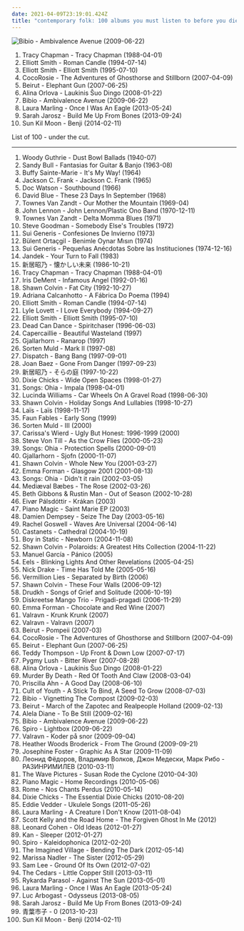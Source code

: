 ```yaml
---
date: 2021-04-09T23:19:01.424Z
title: "contemporary folk: 100 albums you must listen to before you die"
---
```

![Bibio - Ambivalence Avenue (2009-06-22)](https://img.discogs.com/7Q19HQREynIVkQxS6HzNd3gDI7w=/fit-in/600x600/filters:strip_icc():format(jpeg):mode_rgb():quality(90)/discogs-images/R-2735449-1405398601-5788.jpeg.jpg "Bibio - Ambivalence Avenue (2009-06-22)")
<ol class="albums">
<li data-cover="https://img.discogs.com/RpS2IyO3bvCmc5pKPmtFwkQyvTk=/fit-in/600x601/filters:strip_icc():format(jpeg):mode_rgb():quality(90)/discogs-images/R-4539880-1367879495-2791.jpeg.jpg" data-tags="folk" role="button">Tracy Chapman - Tracy Chapman (1988-04-01)</li>
<li data-cover="https://img.discogs.com/-h70gyn79TN3tHRHIc-2oEjO8g8=/fit-in/600x600/filters:strip_icc():format(jpeg):mode_rgb():quality(90)/discogs-images/R-1011028-1183849404.jpeg.jpg" data-tags="singer-songwriter" role="button">Elliott Smith - Roman Candle (1994-07-14)</li>
<li data-cover="http://coverartarchive.org/release/1ae37385-e7cd-46cc-a53b-79cf364d2f60/9535453834-500.jpg" data-tags="singer-songwriter" role="button">Elliott Smith - Elliott Smith (1995-07-10)</li>
<li data-cover="http://coverartarchive.org/release/91760b90-6914-343c-99b7-3e673fc08c37/26142599602-500.jpg" data-tags="experimental, alternative, freak folk" role="button">CocoRosie - The Adventures of Ghosthorse and Stillborn (2007-04-09)</li>
<li data-cover="http://coverartarchive.org/release/c3085de3-262f-360f-84bd-e007c682f043/9700126803-500.jpg" data-tags="indie" role="button">Beirut - Elephant Gun (2007-06-25)</li>
<li data-cover="https://img.discogs.com/J6pM2bbyGjN-zNZXX2ST6vTqOR8=/fit-in/600x542/filters:strip_icc():format(jpeg):mode_rgb():quality(90)/discogs-images/R-1332887-1458632035-7964.jpeg.jpg" data-tags="singer-songwriter, contemporary folk, dark cabaret, a orlova" role="button">Alina Orlova - Laukinis Šuo Dingo (2008-01-22)</li>
<li data-cover="https://img.discogs.com/7Q19HQREynIVkQxS6HzNd3gDI7w=/fit-in/600x600/filters:strip_icc():format(jpeg):mode_rgb():quality(90)/discogs-images/R-2735449-1405398601-5788.jpeg.jpg" data-tags="idm, folk, experimental, contemporary folk, abstract hip hop" role="button">Bibio - Ambivalence Avenue (2009-06-22)</li>
<li data-cover="http://coverartarchive.org/release/bf301708-c09d-4005-b029-65840a08f37f/15696299805-500.jpg" data-tags="folk, contemporary folk, americana, indie folk" role="button">Laura Marling - Once I Was An Eagle (2013-05-24)</li>
<li data-cover="https://img.discogs.com/0ZxmEWYfvMahYDyVlfsf2zFRhbw=/fit-in/600x531/filters:strip_icc():format(jpeg):mode_rgb():quality(90)/discogs-images/R-5008713-1382263827-7200.jpeg.jpg" data-tags="pop, folk, contemporary folk, americana, alt-country, 2010s, contemporary bluegrass" role="button">Sarah Jarosz - Build Me Up From Bones (2013-09-24)</li>
<li data-cover="http://coverartarchive.org/release/b5d5a923-0adc-47d4-847a-421cbe5823dc/6430174126-500.jpg" data-tags="singer-songwriter, folk" role="button">Sun Kil Moon - Benji (2014-02-11)</li>
</ol>
List of 100 - under the cut.
<!-- more -->

_________________

<ol class="albums">
<li data-cover="https://img.discogs.com/L2OI_vvSCCiKArViLw4935f9Hd0=/fit-in/200x200/filters:strip_icc():format(jpeg):mode_rgb():quality(90)/discogs-images/R-1366109-1213274261.jpeg.jpg" data-tags="folk" role="button">
Woody Guthrie - Dust Bowl Ballads (1940-07)
</li>
<li data-cover="http://coverartarchive.org/release/e99e5c1c-4165-4443-a182-479faa845bed/13407571714-500.jpg" data-tags="60s, contemporary folk, electric blues, american primitivism" role="button">
Sandy Bull - Fantasias for Guitar & Banjo (1963-08)
</li>
<li data-cover="https://img.discogs.com/zi7U-dzq3aTAKU8H9fMn0YC_lkk=/fit-in/600x539/filters:strip_icc():format(jpeg):mode_rgb():quality(90)/discogs-images/R-2666231-1608621802-5282.jpeg.jpg" data-tags="folk" role="button">
Buffy Sainte-Marie - It's My Way! (1964)
</li>
<li data-cover="https://img.discogs.com/WPZKH46hTDA9kaAQ0vzwZsDihJM=/fit-in/240x240/filters:strip_icc():format(jpeg):mode_rgb():quality(90)/discogs-images/R-1492912-1256845522.jpeg.jpg" data-tags="folk" role="button">
Jackson C. Frank - Jackson C. Frank (1965)
</li>
<li data-cover="https://img.discogs.com/gkiU7XVwiASSO-W-Fwmu28yyn_Y=/fit-in/594x600/filters:strip_icc():format(jpeg):mode_rgb():quality(90)/discogs-images/R-4807432-1376181832-5759.jpeg.jpg" data-tags="bluegrass" role="button">
Doc Watson - Southbound (1966)
</li>
<li data-cover="https://img.discogs.com/5Rba3gwYzLoPUsTitqyxoZNZipE=/fit-in/600x600/filters:strip_icc():format(jpeg):mode_rgb():quality(90)/discogs-images/R-1688579-1257543472.jpeg.jpg" data-tags="pop rock, contemporary folk, singer/songwriter" role="button">
David Blue - These 23 Days In September (1968)
</li>
<li data-cover="https://img.discogs.com/5GB_YywyYox8jr8m1MAseKxL940=/fit-in/600x594/filters:strip_icc():format(jpeg):mode_rgb():quality(90)/discogs-images/R-2120652-1485622460-8194.jpeg.jpg" data-tags="singer-songwriter, folk, americana" role="button">
Townes Van Zandt - Our Mother the Mountain (1969-04)
</li>
<li data-cover="http://coverartarchive.org/release/ddaba13b-de6a-3b07-a942-9ec1e0893426/13873308024-500.jpg" data-tags="70s, classic rock, rock" role="button">
John Lennon - John Lennon/Plastic Ono Band (1970-12-11)
</li>
<li data-cover="https://via.placeholder.com/450" data-tags="singer-songwriter, country" role="button">
Townes Van Zandt - Delta Momma Blues (1971)
</li>
<li data-cover="https://img.discogs.com/-U5D1RrA9LmeBJM5PG8QyBY2h1M=/fit-in/592x581/filters:strip_icc():format(jpeg):mode_rgb():quality(90)/discogs-images/R-4730339-1373665302-7215.jpeg.jpg" data-tags="folk" role="button">
Steve Goodman - Somebody Else's Troubles (1972)
</li>
<li data-cover="https://img.discogs.com/cDrCHJiTakeSSerrWzVHjXq9ZjA=/fit-in/459x454/filters:strip_icc():format(jpeg):mode_rgb():quality(90)/discogs-images/R-3021841-1312119939.jpeg.jpg" data-tags="progressive rock, argentina, rock argentino, otro temaso, caos coleccion latinoamerica, sui" role="button">
Sui Generis - Confesiones De Invierno (1973)
</li>
<li data-cover="https://img.discogs.com/8tGXUKuEwWFhnr0qz5iCgNZ8CSw=/fit-in/400x395/filters:strip_icc():format(jpeg):mode_rgb():quality(90)/discogs-images/R-1253715-1216371672.jpeg.jpg" data-tags="singer-songwriter, contemporary folk" role="button">
Bülent Ortaçgil - Benimle Oynar Mısın (1974)
</li>
<li data-cover="https://img.discogs.com/On6SgIDj0BfYv1fdRQ_-AD_tWI0=/fit-in/600x550/filters:strip_icc():format(jpeg):mode_rgb():quality(90)/discogs-images/R-7631738-1445537539-5181.jpeg.jpg" data-tags="progressive rock, contemporary folk, art rock, symphonic prog, progressive folk" role="button">
Sui Generis - Pequeñas Anécdotas Sobre las Instituciones (1974-12-16)
</li>
<li data-cover="http://coverartarchive.org/release/eb44fb21-f3d7-46ca-9822-cd301de86dfe/22841639687-500.jpg" data-tags="contemporary folk, lo-fi, 00s, avant-folk, corwood industries" role="button">
Jandek - Your Turn to Fall (1983)
</li>
<li data-cover="https://via.placeholder.com/450" data-tags="arai akino" role="button">
新居昭乃 - 懐かしい未来 (1986-10-21)
</li>
<li data-cover="https://img.discogs.com/RpS2IyO3bvCmc5pKPmtFwkQyvTk=/fit-in/600x601/filters:strip_icc():format(jpeg):mode_rgb():quality(90)/discogs-images/R-4539880-1367879495-2791.jpeg.jpg" data-tags="folk" role="button">
Tracy Chapman - Tracy Chapman (1988-04-01)
</li>
<li data-cover="http://coverartarchive.org/release/a4106179-25f7-347e-bedb-e747248bc1e6/20629390637-500.jpg" data-tags="country, americana" role="button">
Iris DeMent - Infamous Angel (1992-01-16)
</li>
<li data-cover="http://coverartarchive.org/release/ca4634f5-6694-4bae-aac7-35df2c1c82db/15767858311-500.jpg" data-tags="singer-songwriter" role="button">
Shawn Colvin - Fat City (1992-10-27)
</li>
<li data-cover="http://coverartarchive.org/release/e1565955-0379-4500-a8b1-b66f14989516/6270023704-500.jpg" data-tags="mpb" role="button">
Adriana Calcanhotto - A Fábrica Do Poema (1994)
</li>
<li data-cover="https://img.discogs.com/-h70gyn79TN3tHRHIc-2oEjO8g8=/fit-in/600x600/filters:strip_icc():format(jpeg):mode_rgb():quality(90)/discogs-images/R-1011028-1183849404.jpeg.jpg" data-tags="singer-songwriter" role="button">
Elliott Smith - Roman Candle (1994-07-14)
</li>
<li data-cover="https://img.discogs.com/qBqn1za5jfvPDcWvmu8R4GRoR08=/fit-in/600x592/filters:strip_icc():format(jpeg):mode_rgb():quality(90)/discogs-images/R-6044170-1459606821-3105.jpeg.jpg" data-tags="country, folk, singer-songwriter, contemporary folk, 90s, alt-country, comedy, 1990s" role="button">
Lyle Lovett - I Love Everybody (1994-09-27)
</li>
<li data-cover="http://coverartarchive.org/release/1ae37385-e7cd-46cc-a53b-79cf364d2f60/9535453834-500.jpg" data-tags="singer-songwriter" role="button">
Elliott Smith - Elliott Smith (1995-07-10)
</li>
<li data-cover="http://coverartarchive.org/release/c399f8d5-43a8-3e1a-98b7-0a6a5bb6ea52/2153622469-500.jpg" data-tags="ambient, atmospheric, world music" role="button">
Dead Can Dance - Spiritchaser (1996-06-03)
</li>
<li data-cover="http://coverartarchive.org/release/d3ef5881-3392-4dcc-ab25-1643a93843b1/11831700215-500.jpg" data-tags="folk, scottish, celtic" role="button">
Capercaillie - Beautiful Wasteland (1997)
</li>
<li data-cover="https://img.discogs.com/rXz4Pa4_uWgVLA_7YgxLlgeK1dw=/fit-in/600x545/filters:strip_icc():format(jpeg):mode_rgb():quality(90)/discogs-images/R-3514019-1373080471-6231.jpeg.jpg" data-tags="nordic folk" role="button">
Gjallarhorn - Ranarop (1997)
</li>
<li data-cover="https://img.discogs.com/IJ8NbDnNqMyVbYZy8thqXo_ID4U=/fit-in/600x597/filters:strip_icc():format(jpeg):mode_rgb():quality(90)/discogs-images/R-248182-1270896492.jpeg.jpg" data-tags="contemporary folk, folktronica, 90's, mycds, sinnet, folkemusik, cds i own and have yet to hear" role="button">
Sorten Muld - Mark II (1997-08)
</li>
<li data-cover="https://img.discogs.com/5gxQ1LoQeHr3HEeoJBkNEdrp8Vo=/fit-in/600x592/filters:strip_icc():format(jpeg):mode_rgb():quality(90)/discogs-images/R-1373145-1572188842-7674.jpeg.jpg" data-tags="dispatch, rock" role="button">
Dispatch - Bang Bang (1997-09-01)
</li>
<li data-cover="https://img.discogs.com/YWMnOkArDGTY7SJcjRJb2r4CEa8=/fit-in/600x702/filters:strip_icc():format(jpeg):mode_rgb():quality(90)/discogs-images/R-3966057-1557813178-6281.jpeg.jpg" data-tags="90s" role="button">
Joan Baez - Gone From Danger (1997-09-23)
</li>
<li data-cover="https://via.placeholder.com/450" data-tags="hip hop, 60s, hard, power pop, intro, contemporary folk, quiet storm, contemporary, schlager, idm, singer, germany, singers, energetic, death, surreal, improvisation, jazz funk, drone, space, remix, contralto, breakbeat, insane, oldies, smooth, lady gaga, digitalis, meditation, german, space music, indie folk, super, kids, b-side, jazz rock, female vocalist, powerpop, not indie, modern country, gothic rock, warm, cold, iowa, speedcore, princess, nouvelle scene francaise, guitar hero, ndw, indie disco, musik, klassik, perlen deutschsprachiger popmusik, loneliness, chaotic hardcore, b-sides, remixes, bath, poor, bad girl, naughty, mary, ponies, rac, loneliness after dusk, friendsofthekingofrummelpop, wonderland, czech, good lyrics, vulgar, praise, utada hikaru, tech, softcore, seiyuu, surrealist, hard trance, vagina, martial industrial, martial, always, violinists" role="button">
新居昭乃 - そらの庭 (1997-10-22)
</li>
<li data-cover="http://coverartarchive.org/release/dc20ab32-ff95-3621-bdaf-92b90e826ee1/6201935684-500.jpg" data-tags="country" role="button">
Dixie Chicks - Wide Open Spaces (1998-01-27)
</li>
<li data-cover="https://img.discogs.com/zau8CoVGHSxranIndl2IyM6GXMw=/fit-in/563x563/filters:strip_icc():format(jpeg):mode_rgb():quality(90)/discogs-images/R-1851550-1289985493.jpeg.jpg" data-tags="secretly canadian" role="button">
Songs: Ohia - Impala (1998-04-01)
</li>
<li data-cover="http://coverartarchive.org/release/36876f89-c7fb-4b08-87ac-8f4f82bfd02e/6139546167-500.jpg" data-tags="alt-country" role="button">
Lucinda Williams - Car Wheels On A Gravel Road (1998-06-30)
</li>
<li data-cover="https://img.discogs.com/pQLR7Aa5utPNsj5Y46oaahWbixI=/fit-in/500x500/filters:strip_icc():format(jpeg):mode_rgb():quality(90)/discogs-images/R-6434718-1419152663-2856.jpeg.jpg" data-tags="christmas" role="button">
Shawn Colvin - Holiday Songs And Lullabies (1998-10-27)
</li>
<li data-cover="http://coverartarchive.org/release/df9f7bce-1d4d-481e-881b-5f134a48cb26/21489041593-500.jpg" data-tags="belgian, flemish folk" role="button">
Laïs - Laïs (1998-11-17)
</li>
<li data-cover="http://coverartarchive.org/release/2b7858bd-22f4-445d-9eb6-06a6d35ece21/4552268417-500.jpg" data-tags="folk, contemporary folk" role="button">
Faun Fables - Early Song (1999)
</li>
<li data-cover="http://coverartarchive.org/release/5b44657a-b0d1-4f99-97a3-3f53665e8da0/12596134090-500.jpg" data-tags="electronic, contemporary folk, folktronica, danish, nordic ethno grooves" role="button">
Sorten Muld - III (2000)
</li>
<li data-cover="http://coverartarchive.org/release/96c3b024-b433-4ca0-a1ce-7684c86e73c9/28377721572-500.jpg" data-tags="chamber pop, slowcore" role="button">
Carissa's Wierd - Ugly But Honest: 1996-1999 (2000)
</li>
<li data-cover="https://img.discogs.com/odN_mixBOw_bWndp9Tfn1RaOuIg=/fit-in/600x517/filters:strip_icc():format(jpeg):mode_rgb():quality(90)/discogs-images/R-385078-1248849142.jpeg.jpg" data-tags="singer-songwriter, avantgarde, melancholic" role="button">
Steve Von Till - As the Crow Flies (2000-05-23)
</li>
<li data-cover="http://coverartarchive.org/release/0e583715-053f-48f5-b914-18fe45df2c09/11645397676-500.jpg" data-tags="contemporary folk, secretly canadian, jason" role="button">
Songs: Ohia - Protection Spells (2000-09-01)
</li>
<li data-cover="https://img.discogs.com/Zy1Rg_GWTJuv97O-z4V8d3Q7X3o=/fit-in/300x300/filters:strip_icc():format(jpeg):mode_rgb():quality(90)/discogs-images/R-1282852-1206212192.jpeg.jpg" data-tags="folk, nordic" role="button">
Gjallarhorn - Sjofn (2000-11-07)
</li>
<li data-cover="https://img.discogs.com/KSpNeuCLrdR_gGzt_KNrR7KuPrA=/fit-in/600x601/filters:strip_icc():format(jpeg):mode_rgb():quality(90)/discogs-images/R-1089761-1259347668.jpeg.jpg" data-tags="folk" role="button">
Shawn Colvin - Whole New You (2001-03-27)
</li>
<li data-cover="http://coverartarchive.org/release/6df66af1-00d1-42b8-bfb7-46e6c055875a/3764951105-500.jpg" data-tags="indie, pop, rock, country, alternative, folk, female vocalists, singer-songwriter, unsigned, contemporary folk, acoustic, scottish, singer, guitar, songwriter, easy going, free, scotland, mellow, acoustic singer songwriter, chilled, folk rock, female vocals, female vocalist, alt country, singer songwriter, alternative folk, free folk, celtic, indie folk rock, free music, acoustic guitar, laid-back, free download, female singer songwriter, alt singer songwriter, free rock, free mp3s, singer and songwriter, new talent, rock folk, free pop, guitar country, emma forman, free acoustic, free acoustic tracks, free alt country, free country, free folk rock" role="button">
Emma Forman - Glasgow 2001 (2001-08-13)
</li>
<li data-cover="http://coverartarchive.org/release/6447880c-72c1-4d13-a253-7f96c0db56ad/25341634236-500.jpg" data-tags="ohia, popluhv vinyl" role="button">
Songs: Ohia - Didn't it rain (2002-03-05)
</li>
<li data-cover="http://coverartarchive.org/release/82ea0ddb-bf8d-48ff-902f-e0f3c56f1dbb/13599519050-500.jpg" data-tags="medieval, female vocalists" role="button">
Mediæval Bæbes - The Rose (2002-03-26)
</li>
<li data-cover="http://coverartarchive.org/release/d6dfec82-bdcc-4e05-9d8e-7666f9e74c0b/14023327941-500.jpg" data-tags="female vocalists, trip-hop" role="button">
Beth Gibbons & Rustin Man - Out of Season (2002-10-28)
</li>
<li data-cover="http://coverartarchive.org/release/811d93b6-25b3-4f12-a2b0-b028810645bf/12862753959-500.jpg" data-tags="contemporary folk" role="button">
Eivør Pálsdóttir - Krákan (2003)
</li>
<li data-cover="https://img.discogs.com/-6dGxPEPjaJN_LoOAEs9V0qwUEI=/fit-in/600x585/filters:strip_icc():format(jpeg):mode_rgb():quality(90)/discogs-images/R-345455-1254668265.jpeg.jpg" data-tags="post-rock, contemporary folk, contemporary classical, psychedelic rock" role="button">
Piano Magic - Saint Marie EP (2003)
</li>
<li data-cover="https://img.discogs.com/Sz9DTQsFacKZ7r-F9X2bfD7x9B8=/fit-in/500x500/filters:strip_icc():format(jpeg):mode_rgb():quality(90)/discogs-images/R-2759669-1419701413-6753.jpeg.jpg" data-tags="contemporary folk, the guardian list of 1000 albums to hear before you die" role="button">
Damien Dempsey - Seize The Day (2003-05-16)
</li>
<li data-cover="http://coverartarchive.org/release/80caa88f-f31a-4e03-97c0-34316e8d33a4/2046010881-500.jpg" data-tags="folk" role="button">
Rachel Goswell - Waves Are Universal (2004-06-14)
</li>
<li data-cover="http://coverartarchive.org/release/e5cf4042-8f7b-4c0d-90eb-d9136948d3e7/15330629779-500.jpg" data-tags="moodsetting" role="button">
Castanets - Cathedral (2004-10-19)
</li>
<li data-cover="https://img.discogs.com/zUNN5RiXjMA-LuhI-lvYhMqSgro=/fit-in/499x477/filters:strip_icc():format(jpeg):mode_rgb():quality(90)/discogs-images/R-347125-1287421645.jpeg.jpg" data-tags="ambient, indie pop, contemporary folk, indietronica, shoegaze, artificial lounge, newgaze, electrophilia, analogue ideas in a digital world, idm ecclectic, pro sun and no fear, girls in bathtubs" role="button">
Boy in Static - Newborn (2004-11-08)
</li>
<li data-cover="https://img.discogs.com/Y9zdrGDfxXJPRtV1n4K1HXjVcYQ=/fit-in/600x596/filters:strip_icc():format(jpeg):mode_rgb():quality(90)/discogs-images/R-2222586-1390094109-2807.jpeg.jpg" data-tags="pop" role="button">
Shawn Colvin - Polaroids: A Greatest Hits Collection (2004-11-22)
</li>
<li data-cover="http://coverartarchive.org/release/12bb7bc4-9336-4ecf-8848-e01571820164/6802488304-500.jpg" data-tags="cantautor" role="button">
Manuel García - Pánico (2005)
</li>
<li data-cover="http://coverartarchive.org/release/6c6156f9-38a0-3183-85e8-df6432517dca/4207186910-500.jpg" data-tags="alternative, indie pop, alternative rock" role="button">
Eels - Blinking Lights And Other Revelations (2005-04-25)
</li>
<li data-cover="http://coverartarchive.org/release/e57349ee-958a-4989-a971-2b048c619189/23114036944-500.jpg" data-tags="folk, singer-songwriter, contemporary folk, bootleg, nick drake, killforpeace" role="button">
Nick Drake - Time Has Told Me (2005-05-16)
</li>
<li data-cover="http://coverartarchive.org/release/41fb11d6-e825-45f9-9552-627b3d21ca07/5798485194-500.jpg" data-tags="cabaret" role="button">
Vermillion Lies - Separated by Birth (2006)
</li>
<li data-cover="https://img.discogs.com/IsiCTF6KVcfXJbELEL1TV6zWh44=/fit-in/600x593/filters:strip_icc():format(jpeg):mode_rgb():quality(90)/discogs-images/R-14170019-1569165852-9626.jpeg.jpg" data-tags="folk, singer-songwriter, alternative" role="button">
Shawn Colvin - These Four Walls (2006-09-12)
</li>
<li data-cover="https://img.discogs.com/DpQLT_5Ws9Wu-yAd7CqjXOE852g=/fit-in/600x544/filters:strip_icc():format(jpeg):mode_rgb():quality(90)/discogs-images/R-2040364-1509567241-6724.jpeg.jpg" data-tags="acoustic, instrumental" role="button">
Drudkh - Songs of Grief and Solitude (2006-10-19)
</li>
<li data-cover="https://img.discogs.com/wRNWIoxAIbsbTGqTJIeGmKMT7aQ=/fit-in/401x401/filters:strip_icc():format(jpeg):mode_rgb():quality(90)/discogs-images/R-949098-1176293678.jpeg.jpg" data-tags="folk, world, roots, folk rock, neofolk, estonian, traditional, post-folk" role="button">
Diskreetse Mango Trio - Prigadi-pragadi (2006-11-29)
</li>
<li data-cover="http://coverartarchive.org/release/59c49c41-5230-4d84-a8a5-47a55fcd1359/3764804396-500.jpg" data-tags="pop, country, alternative, folk, unsigned, contemporary folk, acoustic, scottish, guitar, easy going, free, scotland, acoustic singer songwriter, chilled, folk rock, female vocals, alt country, singer songwriter, acoustic rock, alternative folk, new country, free folk, celtic, singer - songwriter, free downloads, female singers, indie folk rock, free music, acoustic guitar, laid-back, free download, female singer songwriter, alt pop, alt singer songwriter, free rock, british folk rock, edinburgh fringe, free mp3s, free album, new talent, free songs, rock folk, independant music, free pop, emma forman, country female vocalist, free acoustic, free acoustic tracks, free country, free folk rock, free muzik, chocolate and red wine, edinburgh indie, edinburgh musician, free fringe" role="button">
Emma Forman - Chocolate and Red Wine (2007)
</li>
<li data-cover="http://coverartarchive.org/release/72bc836e-f45e-49bd-893b-43eeab861b90/7508123529-500.jpg" data-tags="contemporary folk, folktronica, s: ambient, s: nordic folk music" role="button">
Valravn - Krunk Krunk (2007)
</li>
<li data-cover="http://coverartarchive.org/release/b70f9ddd-19f5-4102-a6c2-abf042b74841/3168135402-500.jpg" data-tags="nordic ethno grooves" role="button">
Valravn - Valravn (2007)
</li>
<li data-cover="http://coverartarchive.org/release/6fc1bdd0-b685-45a3-ba43-963616cbe21d/1601930117-500.jpg" data-tags="indie pop, contemporary folk, chamber pop, indie folk, beirut, ba da bing" role="button">
Beirut - Pompeii (2007-03)
</li>
<li data-cover="http://coverartarchive.org/release/91760b90-6914-343c-99b7-3e673fc08c37/26142599602-500.jpg" data-tags="experimental, alternative, freak folk" role="button">
CocoRosie - The Adventures of Ghosthorse and Stillborn (2007-04-09)
</li>
<li data-cover="http://coverartarchive.org/release/c3085de3-262f-360f-84bd-e007c682f043/9700126803-500.jpg" data-tags="indie" role="button">
Beirut - Elephant Gun (2007-06-25)
</li>
<li data-cover="http://coverartarchive.org/release/8f735167-a9cc-45d7-b472-80774a2e81cb/23017157923-500.jpg" data-tags="country, contemporary folk, cowhat fav, urban folk, adult alternative pop-rock, contemporary singer-songwriter, labels - universal classics and jazz, cowhat hero, cowhat superhero, cowhat superalbums, mp3 albums want list" role="button">
Teddy Thompson - Up Front & Down Low (2007-07-17)
</li>
<li data-cover="https://img.discogs.com/Cy4FzfklWWYiat8VXKlUBWAaLxE=/fit-in/500x500/filters:strip_icc():format(jpeg):mode_rgb():quality(90)/discogs-images/R-1797819-1243991275.jpeg.jpg" data-tags="folk, ambient, contemporary folk, drone, screamo, folk rock, indie folk, dark ambient, post-hardcore, audioase, post hardcore, gothic country, gothic folk" role="button">
Pygmy Lush - Bitter River (2007-08-28)
</li>
<li data-cover="https://img.discogs.com/J6pM2bbyGjN-zNZXX2ST6vTqOR8=/fit-in/600x542/filters:strip_icc():format(jpeg):mode_rgb():quality(90)/discogs-images/R-1332887-1458632035-7964.jpeg.jpg" data-tags="singer-songwriter, contemporary folk, dark cabaret, a orlova" role="button">
Alina Orlova - Laukinis Šuo Dingo (2008-01-22)
</li>
<li data-cover="https://img.discogs.com/wvDQ99wpF9w7yZlWSUriAnajL0s=/fit-in/500x500/filters:strip_icc():format(jpeg):mode_rgb():quality(90)/discogs-images/R-1256926-1204232683.jpeg.jpg" data-tags="allmusicm" role="button">
Murder By Death - Red Of Tooth And Claw (2008-03-04)
</li>
<li data-cover="http://coverartarchive.org/release/e2571a99-f9f8-4fa1-bdd2-22740cdcb31f/26625457519-500.jpg" data-tags="folk, female vocalists, female vocalist" role="button">
Priscilla Ahn - A Good Day (2008-06-10)
</li>
<li data-cover="https://img.discogs.com/atNVfc7aa9S45BZ_hX3HHHw6bk8=/fit-in/500x500/filters:strip_icc():format(jpeg):mode_rgb():quality(90)/discogs-images/R-1385932-1215153983.jpeg.jpg" data-tags="contemporary folk, neofolk" role="button">
Cult of Youth - A Stick To Bind, A Seed To Grow (2008-07-03)
</li>
<li data-cover="http://coverartarchive.org/release/f414d3cc-c6f3-44bc-8e43-cef73f289d3c/4645189125-500.jpg" data-tags="folktronica" role="button">
Bibio - Vignetting The Compost (2009-02-03)
</li>
<li data-cover="http://coverartarchive.org/release/c2c1cb29-181d-443b-92f1-86b2afbc72ef/11616491663-500.jpg" data-tags="folk" role="button">
Beirut - March of the Zapotec and Realpeople Holland (2009-02-13)
</li>
<li data-cover="https://img.discogs.com/zSpcKBEKldoaJrcwqt56A97j2xs=/fit-in/267x260/filters:strip_icc():format(jpeg):mode_rgb():quality(90)/discogs-images/R-1618745-1232547954.jpeg.jpg" data-tags="folk, singer-songwriter, acoustic" role="button">
Alela Diane - To Be Still (2009-02-16)
</li>
<li data-cover="https://img.discogs.com/7Q19HQREynIVkQxS6HzNd3gDI7w=/fit-in/600x600/filters:strip_icc():format(jpeg):mode_rgb():quality(90)/discogs-images/R-2735449-1405398601-5788.jpeg.jpg" data-tags="idm, folk, experimental, contemporary folk, abstract hip hop" role="button">
Bibio - Ambivalence Avenue (2009-06-22)
</li>
<li data-cover="http://coverartarchive.org/release/ae1babf4-0441-4819-b59d-eb2d3da2482c/26673096948-500.jpg" data-tags="instrumental, contemporary folk, realworld, liverpool 2012" role="button">
Spiro - Lightbox (2009-06-22)
</li>
<li data-cover="http://coverartarchive.org/release/fd1d3a84-3600-49cd-b1d7-ccd4d10c58af/3168123217-500.jpg" data-tags="ethereal, folktronica" role="button">
Valravn - Koder på snor (2009-09-04)
</li>
<li data-cover="https://img.discogs.com/q14ep_9gt91rzWlN_6foxtL1ono=/fit-in/450x450/filters:strip_icc():format(jpeg):mode_rgb():quality(90)/discogs-images/R-2110280-1264550182.jpeg.jpg" data-tags="preservation" role="button">
Heather Woods Broderick - From The Ground (2009-09-21)
</li>
<li data-cover="https://img.discogs.com/28415784b9210344a4a62ec6cd31adb2d01b3637/images/spacer.gif" data-tags="folk" role="button">
Josephine Foster - Graphic As A Star (2009-11-09)
</li>
<li data-cover="http://coverartarchive.org/release/bc37144e-1e02-4c19-8c5a-d572ce1e27a2/22039668063-500.jpg" data-tags="contemporary folk, experimental rock, avant-garde, folk rock, psychedelic folk, art-rock, avant-garde jazz, avant-folk, jazz-fusion" role="button">
Леонид Фёдоров, Владимир Волков, Джон Медески, Марк Рибо - РАЗИНРИМИЛЕВ (2010-03-11)
</li>
<li data-cover="http://coverartarchive.org/release/bb9785cd-6971-4255-83a4-f2aeb0dadb09/19503842837-500.jpg" data-tags="indie rock, contemporary folk, folk rock, acuarela, little teddy recordings" role="button">
The Wave Pictures - Susan Rode the Cyclone (2010-04-30)
</li>
<li data-cover="https://img.discogs.com/P4eZMscK2F4em56YHBtW5d3-NtA=/fit-in/600x590/filters:strip_icc():format(jpeg):mode_rgb():quality(90)/discogs-images/R-2266538-1327421209.jpeg.jpg" data-tags="post-rock, contemporary folk, chamber pop, gothic ethereal" role="button">
Piano Magic - Home Recordings (2010-05-06)
</li>
<li data-cover="http://coverartarchive.org/release/95e0de82-9967-452c-8678-0e3f820d7186/2114359429-500.jpg" data-tags="neofolk" role="button">
Rome - Nos Chants Perdus (2010-05-14)
</li>
<li data-cover="http://coverartarchive.org/release/d60b147a-031f-4cb0-ad33-7541e29d837e/11478412156-500.jpg" data-tags="country" role="button">
Dixie Chicks - The Essential Dixie Chicks (2010-08-20)
</li>
<li data-cover="https://img.discogs.com/VM40UbKDAi6J9rBcwVkWnc35urc=/fit-in/600x524/filters:strip_icc():format(jpeg):mode_rgb():quality(90)/discogs-images/R-5820535-1515078520-6172.jpeg.jpg" data-tags="folk" role="button">
Eddie Vedder - Ukulele Songs (2011-05-26)
</li>
<li data-cover="http://coverartarchive.org/release/eef5ca40-6b4e-4500-a09e-8dc2535dd3e5/15644980157-500.jpg" data-tags="folk" role="button">
Laura Marling - A Creature I Don't Know (2011-08-04)
</li>
<li data-cover="http://coverartarchive.org/release/00a9858a-53c3-45f7-b2a5-1ecce0a3f81e/2800057428-500.jpg" data-tags="singer-songwriter, contemporary folk, neofolk, 4rdioduskmellow" role="button">
Scott Kelly and the Road Home - The Forgiven Ghost In Me (2012)
</li>
<li data-cover="http://coverartarchive.org/release/b02dd44e-2b35-44f1-8001-768fc94f5d14/4083920556-500.jpg" data-tags="singer-songwriter" role="button">
Leonard Cohen - Old Ideas (2012-01-27)
</li>
<li data-cover="http://coverartarchive.org/release/36980ebb-7499-4b26-8f3b-d064f9e0bcd1/1249849054-500.jpg" data-tags="instrumental, folk, contemporary folk, celtic, celtic fusion" role="button">
Kan - Sleeper (2012-01-27)
</li>
<li data-cover="http://coverartarchive.org/release/d77f15c9-d27d-40be-92bc-af43ff81b1a0/26673099148-500.jpg" data-tags="instrumental, contemporary folk" role="button">
Spiro - Kaleidophonica (2012-02-20)
</li>
<li data-cover="http://coverartarchive.org/release/6bb96812-54f5-4d31-a02c-79dce6683308/23336032753-500.jpg" data-tags="folk rock" role="button">
The Imagined Village - Bending The Dark (2012-05-14)
</li>
<li data-cover="https://img.discogs.com/6K6vayQ-5-CYTP1eqZtL3_szf9c=/fit-in/570x570/filters:strip_icc():format(jpeg):mode_rgb():quality(90)/discogs-images/R-3608524-1337203906-8071.jpeg.jpg" data-tags="folk, singer-songwriter, dream folk" role="button">
Marissa Nadler - The Sister (2012-05-29)
</li>
<li data-cover="https://img.discogs.com/1dq3JDuw4SHjx-L1_ojbt1bcbNA=/fit-in/600x594/filters:strip_icc():format(jpeg):mode_rgb():quality(90)/discogs-images/R-3700171-1340875665-7127.jpeg.jpg" data-tags="singer-songwriter, contemporary folk" role="button">
Sam Lee - Ground Of Its Own (2012-07-02)
</li>
<li data-cover="http://coverartarchive.org/release/db621d6f-c5d3-4b1c-b3fc-9daefac73f51/3905030106-500.jpg" data-tags="female, country, british, folk, female vocalists, uk, dark, contemporary folk, acoustic, world, americana, gothic, blues, london, guitar, acoustic bass, england, banjo, alt-country, slide guitar, folk noir, bluegrass, indie folk, gospel, female vocalist, alt country, alternative country, outlaw country, mountain, appalachia, delta blues, acoustic guitar, glastonbury, old-time, country blues, acoustic blues, outlaw, english folk, modern folk, old time, traditional country, mountain music, reading festival, delta-blues, cedars, secret garden party, mantua, stokefest, trowbridge" role="button">
The Cedars - Little Copper Still (2013-03-11)
</li>
<li data-cover="https://img.discogs.com/A9EZ25T-UomUJEuaXG5-EDkkyA0=/fit-in/283x282/filters:strip_icc():format(jpeg):mode_rgb():quality(90)/discogs-images/R-5182130-1386759910-8852.jpeg.jpg" data-tags="singer-songwriter, contemporary folk, gothic country" role="button">
Rykarda Parasol - Against The Sun (2013-05-01)
</li>
<li data-cover="http://coverartarchive.org/release/bf301708-c09d-4005-b029-65840a08f37f/15696299805-500.jpg" data-tags="folk, contemporary folk, americana, indie folk" role="button">
Laura Marling - Once I Was An Eagle (2013-05-24)
</li>
<li data-cover="https://img.discogs.com/mNj711ZR8omeXP3p8qjFVVFNijA=/fit-in/600x542/filters:strip_icc():format(jpeg):mode_rgb():quality(90)/discogs-images/R-5520750-1395512898-1311.jpeg.jpg" data-tags="folk, ethereal, heavenly voices, classical crossover, classical, ambient, world, gothic, darkwave, neofolk, world fusion, fantasy, neoclassical darkwave" role="button">
Luc Arbogast - Odysseus (2013-08-05)
</li>
<li data-cover="https://img.discogs.com/0ZxmEWYfvMahYDyVlfsf2zFRhbw=/fit-in/600x531/filters:strip_icc():format(jpeg):mode_rgb():quality(90)/discogs-images/R-5008713-1382263827-7200.jpeg.jpg" data-tags="pop, folk, contemporary folk, americana, alt-country, 2010s, contemporary bluegrass" role="button">
Sarah Jarosz - Build Me Up From Bones (2013-09-24)
</li>
<li data-cover="http://coverartarchive.org/release/8f157403-e175-4add-ba79-54bf3d894652/8906637974-500.jpg" data-tags="folk, singer-songwriter" role="button">
青葉市子 - 0 (2013-10-23)
</li>
<li data-cover="http://coverartarchive.org/release/b5d5a923-0adc-47d4-847a-421cbe5823dc/6430174126-500.jpg" data-tags="singer-songwriter, folk" role="button">
Sun Kil Moon - Benji (2014-02-11)
</li>
</ol>